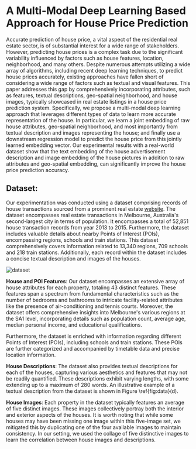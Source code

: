 # A Multi-Modal Deep Learning Based Approach for House Price Prediction

Accurate prediction of house price, a vital aspect of the residential real estate sector, is of substantial interest for a wide range of stakeholders. However, predicting house prices is a complex task due to the significant variability influenced by factors such as house features, location, neighborhood, and many others. Despite numerous attempts utilizing a wide array of algorithms, including recent deep learning techniques, to predict house prices accurately, existing approaches have fallen short of considering a wide range of factors such as textual and visual features. This paper addresses this gap by comprehensively incorporating attributes, such as features, textual descriptions, geo-spatial neighborhood, and house images, typically showcased in real estate listings in a house price prediction system. Specifically, we propose a multi-modal deep learning approach that leverages different types of data to learn more accurate representation of the house. In particular, we learn a joint embedding of raw house attributes, geo-spatial neighborhood, and most importantly from textual description and images representing the house; and finally use a downstream regression model to predict the house price from this jointly learned embedding vector. Our experimental results with a real-world dataset show that the text embedding of the house advertisement description and image embedding of the house pictures in addition to raw attributes and geo-spatial embedding, can significantly improve the house price prediction accuracy.



## Dataset:

Our experimentation was conducted using a dataset comprising records of house transactions sourced from a prominent real estate [website](https://www.realestate.com.au/). The dataset encompasses real estate transactions in Melbourne, Australia's second-largest city in terms of population. It encompasses a total of 52,851 house transaction records from year 2013 to 2015. Furthermore, the dataset includes valuable details about nearby Points of Interest (POIs), encompassing regions, schools and train stations. This dataset comprehensively covers information related to 13,340 regions, 709 schools and 218 train stations. Additionally, each record within the dataset includes a concise textual description and images of the houses.
<!-- We conducted our experiments on the house transaction records obtained from a real-estate website2 for Melbourne, which is the second largest city in Australia by population.We extracted a total of the 52,851 house transaction records of years from 2013 to 2015. Our dataset also includes the three types of POIs: regions, schools, and train stations and their corresponding features. Houses are situated in regions which capture the geographical contextual information about houses. Intuitively, information about nearby schools and train stations may influence house prices. Our dataset contains information of the 13,340 regions, 709 schools, and 218 train stations. -->

![dataset](https://github.com/4P0N/mhpp/assets/70822909/3d6208d7-0265-49e1-90f6-3a4f5987b266)


**House and POI Features**: Our dataset encompasses an extensive array of house attributes for each property, totaling 43 distinct features. These features span a spectrum from fundamental characteristics such as the number of bedrooms and bathrooms to intricate facility-related attributes like the presence of air-conditioning and tennis courts. Moreover, the dataset offers comprehensive insights into Melbourne's various regions at the SA1 level, incorporating details such as population count, average age, median personal income, and educational qualifications.

Furthermore, the dataset is enriched with information regarding different Points of Interest (POIs), including schools and train stations. These POIs are further categorized and accompanied by timetable data and precise location information.

**House Descriptions**: The dataset also provides textual descriptions for each of the houses, capturing various aesthetics and features that may not be readily quantified. These descriptions exhibit varying lengths, with some extending up to a maximum of 280 words. An illustrative example of a textual description from the dataset is shown in Figure \ref{fig:data}(d).

**House Images**: Each property in the dataset typically features an average of five distinct images. These images collectively portray both the interior and exterior aspects of the houses. It is  worth noting that while some houses may have been missing one image within this five-image set, we mitigated this by duplicating one of the four available images to maintain consistency. In our setting, we used the collage of five distinctive images to learn the correlation between house images and descriptions.




<!-- You can get the experiment dataset [here](https://drive.google.com/drive/folders/1ssAjH8b8GGVlYohIdhyZPKje2sGeXggB?usp=sharing).

## Project Structure:

1. Repository
   - GSNE_Boosting_House_Price
     - Dataset
       - Check_Performance_Dataset
         -	*** contains check performance required datasets  ***
       - Preprocessed_Dataset
         -	*** Main raw data ***
       - Processed_Dataset
         -	*** Processed npz files ***
     - Data_Preprocessing
       - 	*** data-preprocessing codes ***
     - Graph_embedding
       - Code
         - utils.py
       	 - model.py
         - train.py
       - job.sh
       - requirements.txt
     - Checking_performance 
       - embedding_1
         - 	*** contains embedded pickle file ***
       - embedding_2
	 - 	*** contains embedded pickle file ***
       - check_performance.py
   - ReadMe.md


### To run the the project,you have the followings to do-
1.	Check the requirements in the requirements.txt in the Graph_embedding folder 3 and install them, Then just do `python train.py ‘cora-ml’ ‘glace’ `
or simply run the command `./job.sh` in linux system.
2.	Now for the price prediction from the embedded pickle files in folder 4.Chechking_performance, run `python chechk_performance.py`



 -->
